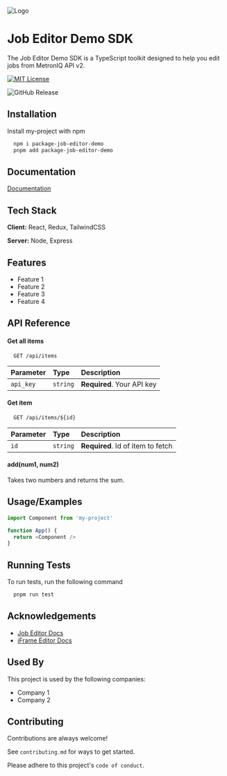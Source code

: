 ![Logo](https://dev-to-uploads.s3.amazonaws.com/uploads/articles/th5xamgrr6se0x5ro4g6.png)


# Job Editor Demo SDK

The Job Editor Demo SDK is a TypeScript toolkit designed to help you edit jobs from MetronIQ API v2.


[![MIT License](https://img.shields.io/badge/License-MIT-green.svg)](https://choosealicense.com/licenses/mit/)

![GitHub Release](https://img.shields.io/github/v/release/samuelperezcode/package-job-editor-demo)


## Installation

Install my-project with npm

```bash
  npm i package-job-editor-demo
  pnpm add package-job-editor-demo
```

## Documentation

[Documentation](https://linktodocumentation)


## Tech Stack

**Client:** React, Redux, TailwindCSS

**Server:** Node, Express


## Features

- Feature 1
- Feature 2
- Feature 3
- Feature 4


## API Reference

#### Get all items

```http
  GET /api/items
```

| Parameter | Type     | Description                |
| :-------- | :------- | :------------------------- |
| `api_key` | `string` | **Required**. Your API key |

#### Get item

```http
  GET /api/items/${id}
```

| Parameter | Type     | Description                       |
| :-------- | :------- | :-------------------------------- |
| `id`      | `string` | **Required**. Id of item to fetch |

#### add(num1, num2)

Takes two numbers and returns the sum.


## Usage/Examples

```javascript
import Component from 'my-project'

function App() {
  return <Component />
}
```


## Running Tests

To run tests, run the following command

```bash
  pnpm run test
```


## Acknowledgements

 - [Job Editor Docs](https://sethbrokalis.slite.com/app/docs/KcpwWkfbrqkELP)
 - [iFrame Editor Docs](https://github.com/matiassingers/awesome-readme)


## Used By

This project is used by the following companies:

- Company 1
- Company 2


## Contributing

Contributions are always welcome!

See `contributing.md` for ways to get started.

Please adhere to this project's `code of conduct`.